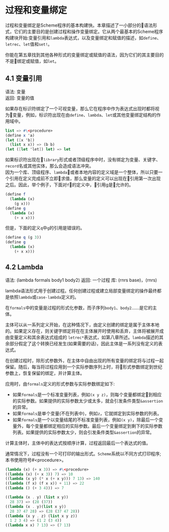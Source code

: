 # 过程和变量绑定

过程和变量绑定是Scheme程序的基本构建快。本章描述了一小部分的语法形式，它们的主要目的是创建过程和操作变量绑定。它从两个最基本的Scheme程序构建块开始:变量引用和`lambda`表达式，以及变量绑定和赋值的描述，如`define`、`letrec`、`let`值和`set!`。

你能在第五章找到其他各种形式的变量绑定或赋值的语法，因为它们的其主要目的不是绑定或赋值，如`let`。

## 4.1 变量引用

语法: 变量  
返回: 变量的值

如果存在标识符绑定了一个可视变量，那么它在程序中作为表达式出现时都将视为变量，例如，标识符出现在由`define`、`lambda`、`let`或其他变量绑定结构的作用域中。

```scheme
list => #\<procedure>
(define x 'a)
(let ([x 'b])
  (list x x)) => (b b)
(let ([let 'let]) let) => let
```

如果标识符出现在`library`形式或者顶级程序中时，没有绑定为变量、关键字、`record`名或其他实体，那么会造成语法冲突。  
因为一个库、顶级程序、`lambda`或者本地内容的定义域是一个整体，所以只要一个引用在定义完成前不立即求值，那么变量的定义可以出现在引用第一次出现之后。因此，举个例子，下面对`f`的定义中，引用g是允许的。

```scheme
(define f
  (lambda (x)
    (g x)))
(define g
  (lambda (x)
    (+ x x)))
```

但是，下面的定义`q`中`g`的引用是错误的。

```scheme
(define q (g 3))
(define g
  (lambda (x)
    (+ x x)))
```

## 4.2 Lambda

语法: (lambda formals body1 body2)
返回: 一个过程
库: (rnrs base)，(rnrs)

lambda语法形式用于创建过程。任何创建过程或建立局部变量绑定的操作最终都是依照`lambda`或`case-lambda`定义的。

在`formals`中的变量是过程的形式化参数，而子序列`body1`、`body2`……是它的主体。

主体可以从一系列定义开始，在这种情况下，由定义创建的绑定是属于主体本地的。如果定义存在，则关键字绑定将在在主体展开时使用和丢弃，主体将被展开成由变量定义和其余表达式组成的 `letrec*`表达式，如第八章所述。`lambda`描述的其余部分假定了这个转换已经发生(如果需要的话)，因此主体是一系列没有定义的表达式。

在创建过程时，除形式参数外，在主体中自由出现的所有变量的绑定将与过程一起保留。随后，每当将过程应用到一个实际参数序列上时，将形式参数绑定到世纪参数上，恢复保留的绑定，并计算主体。

应用时，由`formals`定义的形式参数与实际参数绑定如下:

* 如果`formals`是一个标准变量列表，例如`(x y z)`，则每个变量都绑定到相应的实际参数。如果提供的实际参数太少或太多，就会引发条件类型`&assertion`的异常。
* 如果`formals`是单个变量(不在列表中)，例如`z`，它就绑定到实际参数的列表。
* 如果`formals`是一个以变量结尾的不标准变量列表，例如`(x y)`，除最后一个变量外，每个变量都绑定相应的实际参数。最后一个变量绑定到剩下的实际参数列表。如果提供的实际参数太少，则会引发条件类型`&assertion`的异常。

计算主体时，主体中的表达式按顺序计算，过程返回最后一个表达式的值。

通常情况下，过程没有一个可打印的输出形式。`Scheme`系统以不同方式打印程序;本书使用符号#\<procedure>。

```scheme
(lambda (x) (+ x 3)) => #\<procedure>
((lambda (x) (+ x 3)) 7) => 10
((lambda (x y) (* x (+ x y))) 7 13) => 140
((lambda (f x) (f x x)) + 11) => 22
((lambda () (+ 3 4))) => 7

((lambda (x . y) (list x y))
  28 37) => (28 (37))
((lambda (x . y)(list x y))
  28 37 47 28) => (28 (37 47 28))
((lambda (x y . z) (list x y z))
  1 2 3 4) => (1 2 (3 4))
((lambda x x) 7 13) => (7 13)
```
